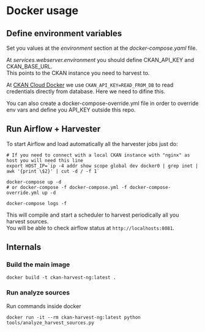 # Docker usage

## Define environment variables

Set you values at the _environment_ section at the _docker-compose.yaml_ file.

At _services.webserver.environment_ you should define CKAN_API_KEY and CKAN_BASE_URL.  
This points to the CKAN instance you need to harvest to.  

At [CKAN Cloud Docker](https://github.com/avdata99/ckan-cloud-docker/blob/7aac946ee7a732379a9c6b7a933ebf5f90b358c7/.docker-compose-harvester_ng.yaml#L41) we use `CKAN_API_KEY=READ_FROM_DB` to read credentials directly from database. Here we need to difine this.  

You can also create a docker-compose-override.yml file in order to override env vars and define you API_KEY outside this repo.

## Run Airflow + Harvester

To start Airflow and load automatically all the harvester jobs just do:

```
# If you need to connect with a local CKAN instance with "nginx" as host you will need this line
export HOST_IP=`ip -4 addr show scope global dev docker0 | grep inet | awk '{print \$2}' | cut -d / -f 1`

docker-compose up -d
# or docker-compose -f docker-compose.yml -f docker-compose-override.yml up -d

docker-compose logs -f
```
This will compile and start a scheduler to harvest periodically all you harvest sources.  
You will be able to check airflow status at `http://localhosts:8081`.  

## Internals

### Build the main image

```
docker build -t ckan-harvest-ng:latest .
```

### Run analyze sources

Run commands inside docker

```
docker run -it --rm ckan-harvest-ng:latest python tools/analyze_harvest_sources.py
```

